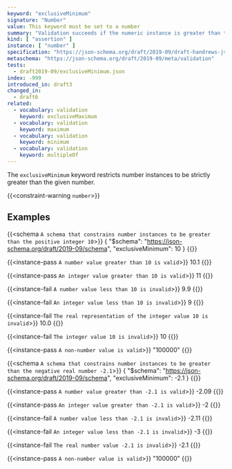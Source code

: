 ```yaml
---
keyword: "exclusiveMinimum"
signature: "Number"
value: This keyword must be set to a number
summary: "Validation succeeds if the numeric instance is greater than the given number."
kind: [ "assertion" ]
instance: [ "number" ]
specification: "https://json-schema.org/draft/2019-09/draft-handrews-json-schema-validation-02#rfc.section.6.2.5"
metaschema: "https://json-schema.org/draft/2019-09/meta/validation"
tests:
  - draft2019-09/exclusiveMinimum.json
index: -999
introduced_in: draft3
changed_in:
  - draft6
related:
  - vocabulary: validation
    keyword: exclusiveMaximum
  - vocabulary: validation
    keyword: maximum
  - vocabulary: validation
    keyword: minimum
  - vocabulary: validation
    keyword: multipleOf
---
```


The `exclusiveMinimum` keyword restricts number instances to be strictly
greater than the given number.

{{<constraint-warning `number`>}}

## Examples

{{<schema `A schema that constrains number instances to be greater than the positive integer 10`>}}
{
  "$schema": "https://json-schema.org/draft/2019-09/schema",
  "exclusiveMinimum": 10
}
{{</schema>}}

{{<instance-pass `A number value greater than 10 is valid`>}}
10.1
{{</instance-pass>}}

{{<instance-pass `An integer value greater than 10 is valid`>}}
11
{{</instance-pass>}}

{{<instance-fail `A number value less than 10 is invalid`>}}
9.9
{{</instance-fail>}}

{{<instance-fail `An integer value less than 10 is invalid`>}}
9
{{</instance-fail>}}

{{<instance-fail `The real representation of the integer value 10 is invalid`>}}
10.0
{{</instance-fail>}}

{{<instance-fail `The integer value 10 is invalid`>}}
10
{{</instance-fail>}}

{{<instance-pass `A non-number value is valid`>}}
"100000"
{{</instance-pass>}}

{{<schema `A schema that constrains number instances to be greater than the negative real number -2.1`>}}
{
  "$schema": "https://json-schema.org/draft/2019-09/schema",
  "exclusiveMinimum": -2.1
}
{{</schema>}}

{{<instance-pass `A number value greater than -2.1 is valid`>}}
-2.09
{{</instance-pass>}}

{{<instance-pass `An integer value greater than -2.1 is valid`>}}
-2
{{</instance-pass>}}

{{<instance-fail `A number value less than -2.1 is invalid`>}}
-2.11
{{</instance-fail>}}

{{<instance-fail `An integer value less than -2.1 is invalid`>}}
-3
{{</instance-fail>}}

{{<instance-fail `The real number value -2.1 is invalid`>}}
-2.1
{{</instance-fail>}}

{{<instance-pass `A non-number value is valid`>}}
"100000"
{{</instance-pass>}}
